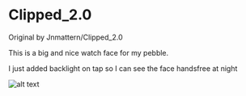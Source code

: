 # Clipped_2.0
Original by Jnmattern/Clipped_2.0

This is a big and nice watch face for my pebble.

I just added backlight on tap so I can see the face handsfree at night

![alt text](https://github.com/spicajames/Clipped_2.0/blob/master/Clipped_banner.png)
